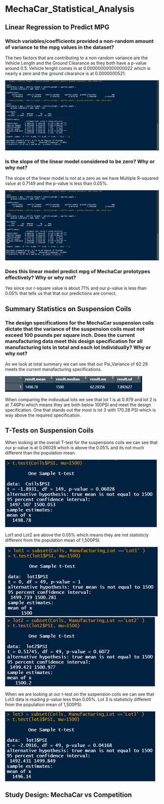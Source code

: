 # MechaCar_Statistical_Analysis

## Linear Regression to Predict MPG

### Which variables/coefficients provided a non-random amount of variance to the mpg values in the dataset?

The two factors that are contributing to a non-random variance are the Vehicle Length and the Ground Clearance as they both have a p-value around 0.5. Vehicle lenght comes in at 
0.00000000000000022 which is nearly a zero and the ground clearance is at 0.0000000521. 

![CODE1](Images/Dev_1.1.png)

### Is the slope of the linear model considered to be zero? Why or why not?

The slope of the linear model is not at a zero as we have Multiple R-squared value at 0.7149 and the p-value is less than 0.05%. 

![CODE1](Images/Dev_1.png)

### Does this linear model predict mpg of MechaCar prototypes effectively? Why or why not?

Yes since our r-square value is about 71% and our p-value is less than 0.05% that tells us that that our predictions are correct.

## Summary Statistics on Suspension Coils

### The design specifications for the MechaCar suspension coils dictate that the variance of the suspension coils must not exceed 100 pounds per square inch. Does the current manufacturing data meet this design specification for all manufacturing lots in total and each lot individually? Why or why not?

As we look at total summary we can see that our Psi_Variance of 62.29 meets the current manafacturing specifications. 

![CODE1](Images/Dev_2.png)

When comparing the indivudual lots we see that lot 1 is at 0.979 and lot 2 is at 7.46Psi which means they are both below 100PSI and meet the design specification. One that stands out the most is lot 3 with 170.28 PSI which is way above the required specification.  


## T-Tests on Suspension Coils
When looking at the overall T-test for the suspensions coils we can see that our p-value is at 0.06028 which is above the 0.05% and its not much different than the population mean. 

![CODE1](Images/test_coil1.png)

Lot1 and Lot2 are above the 0.05% which means they are not statisticly different from the population mean of 1,500PSI.

![CODE1](Images/test_coil2.png)
![CODE1](Images/test_coil3.png)

When we are looking at our t-test on the suspension coils we can see that Lot3 data is reading p-value less than 0.05%. Lot 3 is statisticly different from the population mean of 1,500PSI. 

![CODE1](Images/test_coil4.png)



## Study Design: MechaCar vs Competition
